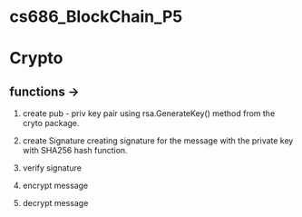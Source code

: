 # cs686_BlockChain_P5


# Crypto

## functions ->
1) create pub - priv key pair
    using rsa.GenerateKey() method from the cryto package.
    
    
    
2) create Signature
  creating signature for the message with the private key with SHA256 hash function.

3) verify signature
4) encrypt message
5) decrypt message
